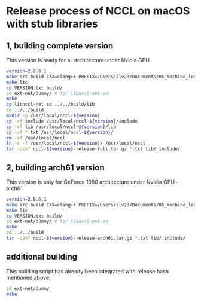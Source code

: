 ﻿# Release process of NCCL on macOS with stub libraries

## 1, building complete version

This version is ready for all architecture under Nvidia GPU.

```bash
version=2.9.6.1
make src.build CXX=clang++ PREFIX=/Users/llv23/Documents/05_machine_learning/dl_gpu_mac/drivers_mac/nccl-osx/nccl-${version} TRACE=1 -j12
make lic
cp VERSION.txt build/
cd ext-net/dummy/ # for libnccl-net.so
make
cp libnccl-net.so ../../build/lib
cd ../../build
mkdir -p /usr/local/nccl-${version}
cp -rf include /usr/local/nccl-${version}/include
cp -rf lib /usr/local/nccl-${version}/lib
cp -rf *.txt /usr/local/nccl-${version}/
rm -rf /usr/local/nccl
ln -s -f /usr/local/nccl-${version}/ /usr/local/nccl
tar -czvf nccl-${version}-release-full.tar.gz *.txt lib/ include/
```

## 2, building arch61 version

This version is only for GeForce 1080 architecture under Nvidia GPU - arch61.

```bash
version=2.9.6.1
make src.build CXX=clang++ PREFIX=/Users/llv23/Documents/05_machine_learning/dl_gpu_mac/drivers_mac/nccl-osx/nccl-${version} TRACE=1 NVCC_GENCODE="-gencode=arch=compute_61,code=sm_61" -j12
make lic
cp VERSION.txt build/
cd ext-net/dummy/ # for libnccl-net.so
make
cd ../../build
tar -czvf nccl-${version}-release-arch61.tar.gz *.txt lib/ include/
```

## additional building

This building script has already been integrated with release bash mentioned above.

```bash
cd ext-net/dummy
make
```
